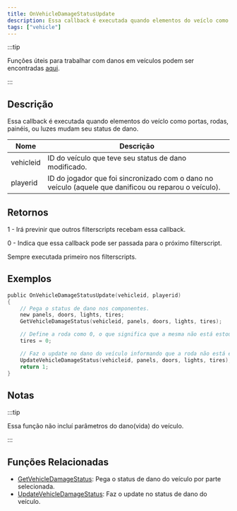 ```yaml
---
title: OnVehicleDamageStatusUpdate
description: Essa callback é executada quando elementos do veíclo como portas, rodas, painéis, ou luzes mudam seu status de dano.
tags: ["vehicle"]
---
```


<VersionWarn name='callback' version='SA-MP 0.3a' />

:::tip

Funções úteis para trabalhar com danos em veículos podem ser encontradas [aqui](../resources/damagestatus).

:::

## Descrição

Essa callback é executada quando elementos do veíclo como portas, rodas, painéis, ou luzes mudam seu status de dano.

| Nome      | Descrição                                                                                              |
| --------- | ------------------------------------------------------------------------------------------------------ |
| vehicleid | ID do veículo que teve seu status de dano modificado.                                                  |
| playerid  | ID do jogador que foi sincronizado com o dano no veículo (aquele que danificou ou reparou o veículo).  |

## Retornos

1 - Irá previnir que outros filterscripts recebam essa callback.

0 - Indica que essa callback pode ser passada para o próximo filterscript.

Sempre executada primeiro nos filterscripts.

## Exemplos

```c
public OnVehicleDamageStatusUpdate(vehicleid, playerid)
{
    // Pega o status de dano nos componentes.
    new panels, doors, lights, tires;
    GetVehicleDamageStatus(vehicleid, panels, doors, lights, tires);

    // Define a roda como 0, o que significa que a mesma não está estourada.
    tires = 0;

    // Faz o update no dano do veículo informando que a roda não está estourada.
    UpdateVehicleDamageStatus(vehicleid, panels, doors, lights, tires);
    return 1;
}
```

## Notas

:::tip

Essa função não incluí parâmetros do dano(vida) do veículo.

:::

## Funções Relacionadas

- [GetVehicleDamageStatus](../functions/GetVehicleDamageStatus): Pega o status de dano do veículo por parte selecionada.
- [UpdateVehicleDamageStatus](../functions/UpdateVehicleDamageStatus): Faz o update no status de dano do veículo.
